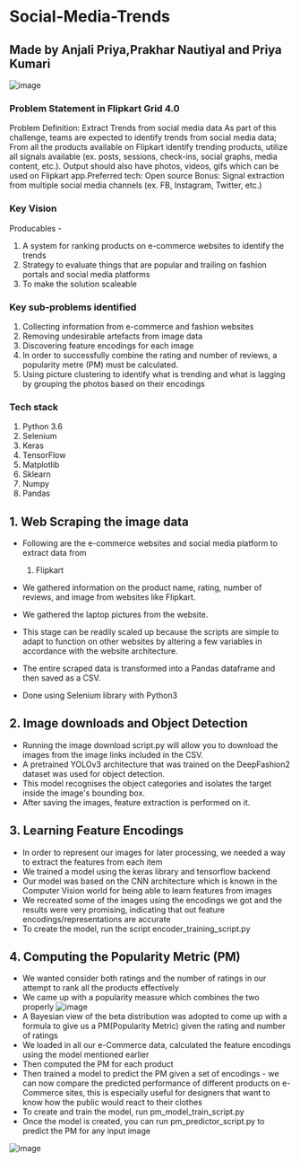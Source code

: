 # Social-Media-Trends
## Made by Anjali Priya,Prakhar Nautiyal and Priya Kumari ##

![image](https://user-images.githubusercontent.com/88290919/181722681-9ddc264d-d7af-4e15-9552-6ea8ffcdbfbf.png)

### Problem Statement in Flipkart Grid 4.0 ###

Problem Definition: Extract Trends from social media data
As part of this challenge, teams are expected to identify trends from social media data; From all the
products available on Flipkart identify trending products, utilize all signals available (ex. posts, sessions,
check-ins, social graphs, media content, etc.). Output should also have photos, videos, gifs which can be
used on Flipkart app.Preferred tech: Open source
Bonus: Signal extraction from multiple social media channels (ex. FB, Instagram, Twitter, etc.)

### Key Vision ###

Producables -

1. A system for ranking products on e-commerce websites to identify the trends
2. Strategy to evaluate things that are popular and trailing on fashion portals and social media platforms
3. To make the solution scaleable

### Key sub-problems identified ###

1. Collecting information from e-commerce and fashion websites
2. Removing undesirable artefacts from image data
3. Discovering feature encodings for each image
4. In order to successfully combine the rating and number of reviews, a popularity metre (PM) must be calculated.
5. Using picture clustering to identify what is trending and what is lagging by grouping the photos based on their encodings

### Tech stack ###

1. Python 3.6
2. Selenium
3. Keras
4. TensorFlow
5. Matplotlib
6. Sklearn
7. Numpy
8. Pandas

## 1. Web Scraping the image data ##

* Following are the e-commerce websites and social media platform to extract data from
   1. Flipkart
   
   
* We gathered information on the product name, rating, number of reviews, and image from websites like Flipkart.

* We gathered the laptop pictures from the website.

* This stage can be readily scaled up because the scripts are simple to adapt to function on other websites by altering a few variables in accordance with the website   architecture.

* The entire scraped data is transformed into a Pandas dataframe and then saved as a CSV.

* Done using Selenium library with Python3


## 2. Image downloads and Object Detection ##

*  Running the image download script.py will allow you to download the images from the image links included in the CSV.
*  A pretrained YOLOv3 architecture that was trained on the DeepFashion2 dataset was used for object detection.
*  This model recognises the  object categories and isolates the target inside the image's bounding box.
*  After saving the images, feature extraction is performed on it.

## 3.  Learning Feature Encodings ##

*  In order to represent our images for later processing, we needed a way to extract the features from each item
*  We trained a model using the keras library and tensorflow backend
*  Our model was based on the CNN architecture which is known in the Computer Vision world for being able to learn features from images
*  We recreated some of the images using the encodings we got and the results were very promising, indicating that out feature encodings/representations are accurate
*  To create the model, run the script encoder_training_script.py

## 4. Computing the Popularity Metric (PM) ##

*  We wanted consider both ratings and the number of ratings in our attempt to rank all the products effectively
*  We came up with a popularity measure which combines the two properly
![image](https://user-images.githubusercontent.com/88290919/181727083-b0186367-36c3-4438-887b-c6170a749927.png)
*  A Bayesian view of the beta distribution was adopted to come up with a formula to give us a PM(Popularity Metric) given the rating and number of ratings 
*  We loaded in all our e-Commerce data, calculated the feature encodings using the model mentioned earlier
*  Then computed the PM for each product
*  Then trained a model to predict the PM given a set of encodings - we can now compare the predicted performance of different products on e-Commerce sites, this is      especially useful for designers that want to know how the public would react to their clothes
*  To create and train the model, run pm_model_train_script.py
*  Once the model is created, you can run pm_predictor_script.py to predict the PM for any input image



![image](https://user-images.githubusercontent.com/88290919/181727962-dafd498d-f759-415b-9539-a6c23d69a785.png)

